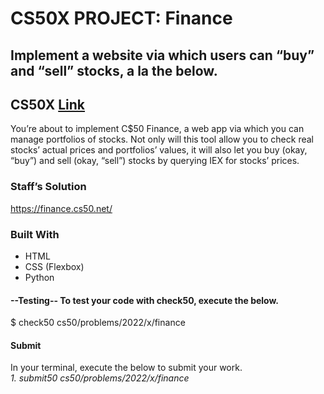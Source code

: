 # CS50X PROJECT: Finance
## Implement a website via which users can “buy” and “sell” stocks, a la the below.

## CS50X [Link](https://cs50.harvard.edu/x/2022/psets/9/finance/)<br>

You’re about to implement C$50 Finance, a web app via which you can manage portfolios of stocks. Not only will this tool allow you to check real stocks’ actual prices and portfolios’ values, it will also let you buy (okay, “buy”) and sell (okay, “sell”) stocks by querying IEX for stocks’ prices.

### Staff’s Solution

https://finance.cs50.net/

### Built With
- HTML <br>
- CSS (Flexbox) <br>
- Python<br>

#### --Testing-- To test your code with check50, execute the below.
$ check50 cs50/problems/2022/x/finance

#### Submit
In your terminal, execute the below to submit your work.<br>
*1. submit50 cs50/problems/2022/x/finance*
